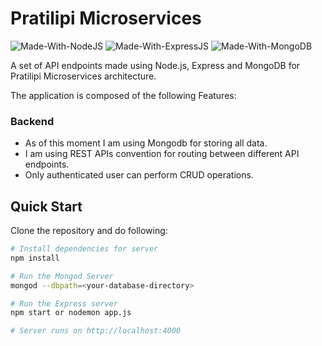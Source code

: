 # Pratilipi Microservices

![Made-With-NodeJS](https://img.shields.io/badge/Made_with-NodeJS-informational?style=for-the-badge&logo=javascript) ![Made-With-ExpressJS](https://img.shields.io/badge/Made_with-ExpressJS-informational?style=for-the-badge&logo=express)
![Made-With-MongoDB](https://img.shields.io/badge/Made_with-MongoDB-informational?style=for-the-badge&logo=mongodb)

A set of API endpoints made using Node.js, Express and MongoDB for Pratilipi Microservices architecture.

The application is composed of the following Features:

### Backend

- As of this moment I am using Mongodb for storing all data.
- I am using REST APIs convention for routing between different API endpoints.
- Only authenticated user can perform CRUD operations.

## Quick Start

Clone the repository and do following:

```bash
# Install dependencies for server
npm install

# Run the Mongod Server
mongod --dbpath=<your-database-directory>

# Run the Express server
npm start or nodemon app.js

# Server runs on http://localhost:4000
```
